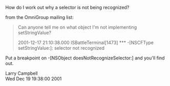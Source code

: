 How do I work out why a selector is not being recognized?

from the OmniGroup mailing list:

> Can anyone tell me on what object I'm not implementing setStringValue?
>
> 2001-12-17 21:10:38.000 ISBattleTerminal[1473] *** -[NSCFType 
> setStringValue:]: selector not recognized

Put a breakpoint on -[NSObject doesNotRecognizeSelector:] and you'll 
find out.

Larry Campbell           
     Wed Dec 19 19:38:00 2001
